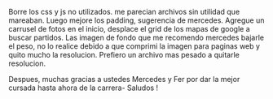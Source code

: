 Borre los css y js no utilizados. me parecian archivos sin utilidad que mareaban. 
Luego mejore los padding, sugerencia de mercedes.
Agregue un carrusel de fotos en el inicio, desplace el grid de los mapas de google a buscar partidos. 
Las imagen de fondo que me recomendo mercedes bajarle el peso, no lo realice debido a que comprimi la imagen para paginas web y quito mucho la resolucion. Prefiero un archivo mas pesado a quitarle 
resolucion.

Despues, muchas gracias a ustedes Mercedes y Fer por dar la mejor cursada hasta ahora de la carrera- Saludos ! 
